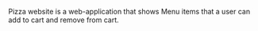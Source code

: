 Pizza website is a web-application that shows Menu items that a user can add to cart and remove from cart.
